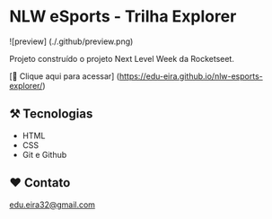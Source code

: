 # NLW eSports - Trilha Explorer

![preview] (./.github/preview.png)

Projeto construído o projeto Next Level Week da Rocketseet.

[🔗 Clique aqui para acessar] (https://edu-eira.github.io/nlw-esports-explorer/)

##  ⚒️ Tecnologias

- HTML
- CSS
- Git e Github

## ❤️ Contato

edu.eira32@gmail.com